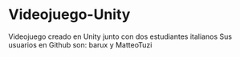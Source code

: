 # Videojuego-Unity
Videojuego creado en Unity junto con dos estudiantes italianos
Sus usuarios en Github son: barux y MatteoTuzi
